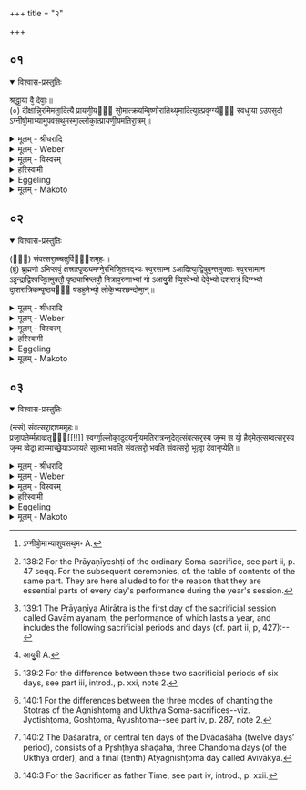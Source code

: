 +++
title = "२"

+++


##  ०१

<details open><summary>विश्वास-प्रस्तुतिः</summary>

श्रद्धा᳘या वै᳘ देवाः᳘॥  
(०) दीक्षान्नि᳘रमिमता᳘दित्यै प्रायणी᳘यᳫँ᳭ सो᳘मात्क्रयम्वि᳘ष्णोरातिथ्य᳘मादित्या᳘त्प्रव᳘र्ग्ग्यᳫँ᳭ स्वधा᳘या ऽउपस᳘दो ऽग्नीषो᳘माभ्यामुपवसथ᳘मस्मा᳘ल्लोका᳘त्प्रायणी᳘यमतिरा᳘त्रम्॥
</details>

<details><summary>मूलम् - श्रीधरादि</summary>

श्रद्धा᳘या वै᳘ देवाः᳘॥  
(०) दीक्षान्नि᳘रमिमता᳘दित्यै प्रायणी᳘यᳫँ᳭ सो᳘मात्क्रयम्वि᳘ष्णोरातिथ्य᳘मादित्या᳘त्प्रव᳘र्ग्ग्यᳫँ᳭ स्वधा᳘या ऽउपस᳘दो ऽग्नीषो᳘माभ्यामुपवसथ᳘मस्मा᳘ल्लोका᳘त्प्रायणी᳘यमतिरा᳘त्रम्॥
</details>

<details><summary>मूलम् - Weber</summary>

श्रद्धा᳘या वै᳘ देवाः᳘ ॥  
दीक्षां नि᳘रमिमता᳘दित्यै प्रायणी᳘यँ सो᳘मात्क्रयं वि᳘ष्णोरातिथ्य᳘मादित्या᳘त्प्रव᳘र्ग्यँ स्वधा᳘या उपस᳘दोऽग्नीषो᳘माभ्यामुपवसथ᳘मस्मा᳘ल्लोका᳘त्प्रायणी᳘यमतिरा᳘त्रँ᳘ [^wbr_1] ॥  

[^wbr_1]: ऽग्नीषो᳘माभ्याशुवसथ᳘म॰ A.
</details>

<details><summary>मूलम् - विस्वरम्</summary>

श्रद्धाया वै देवा दीक्षां निरमिमत । अदित्यै प्रायणीयम् । सोमात् क्रयम् । विष्णोरातिथ्यम् । आदित्यात्प्रवर्ग्यम् । स्वधाया उपसदः । अग्नीषोमाभ्यामुपवसथम् । अस्माल्लोकात् प्रायणीयमतिरात्रम् ॥ १ ॥ 
</details>

<details><summary>हरिस्वामी</summary>

'श्रद्धाया वै' । श्रद्धादिभ्यो देवताभ्यः दीक्षाद्यभिमानिनो विग्रहवन्तो देवाः देवैर्निर्मिताः । सम्भूय च इति प्रादुर्भाविका इत्येषा उपासना अत्र ब्राह्मणे उच्यते । प्रसन्नम् एव ॥ १-३ ॥ 

इति श्रीमदाचार्यहरिस्वामिनः कृतौ माध्यन्दिनीयशतपथब्राह्मणभाष्ये द्वादशकाण्डे प्रथमे ऽध्याये द्वितीयं ब्राह्मणम् ॥ १२ । १ । २ ॥ 
</details>

<details><summary>Eggeling</summary>

1. Verily, from out of faith the gods fashioned the initiation, from out of Aditi the opening (sacrifice [^egg_424]), from out of Soma the buying (of Soma-plants), from out of Vishṇu the guest-offering, from out of the sun the Pravargya, from out of the Svadhā (the food of departed ancestors) the Upasads,

[^egg_424]: 138:2 For the Prāyaṇīyeshṭi of the ordinary Soma-sacrifice, see part ii, p. 47 seqq. For the subsequent ceremonies, cf. the table of contents of the same part. They are here alluded to for the reason that they are essential parts of every day's performance during the year's session.

from out of Agni and Soma the day of fasting, and from out of this world the opening Atirātra [^egg_425].

[^egg_425]: 139:1 The Prāyaṇīya Atirātra is the first day of the sacrificial session called Gavām ayanam, the performance of which lasts a year, and includes the following sacrificial periods and days (cf. part ii, p, 427):--
</details>

<details><summary>मूलम् - Makoto</summary>

श्रद्धा꣡या꣡ वै꣡ देवाः꣡ ।॥  
दीक्षां꣡ नि꣡रमिमता꣡दित्यै प्रा꣡यणी꣡यꣳ सो꣡मा꣡त् क्रयं꣡ वि꣡ष्णोर् आ꣡तिथ्य꣡म् आ꣡दित्या꣡त् प्रव꣡र्ग्यꣳ स्वधा꣡या꣡ उपस꣡दो ऽग्नीषो꣡मा꣡भ्या꣡म् उपवसथ꣡म् अस्मा꣡ल् लोका꣡त् प्रा꣡यणी꣡यम् अतिरा꣡त्रꣳ꣡ ॥॥
</details>


##  ०२


<details open><summary>विश्वास-प्रस्तुतिः</summary>

(ᳫँ᳭) संवत्सरा᳘च्चतुर्विᳫँ᳭शम᳘हः॥  
(र्ब्र᳘) ब्र᳘ह्मणो ऽभिप्लवं᳘ क्षत्त्रात्पृ᳘ष्ठ्यमग्ने᳘रभिजि᳘तमद्भ्यः स्व᳘रसाम्न ऽआदित्या᳘द्विषुव᳘न्तमुक्ताः स्व᳘रसामान ऽइ᳘न्द्राद्विश्वजि᳘तमुक्तौ᳘ पृष्ठ्याभिप्लवौ᳘ मित्राव᳘रुणाभ्यां गो ऽआयु᳘षी व्वि᳘श्वेभ्यो देवे᳘भ्यो दशरात्रं᳘ दिग्ग्भ्यो दा᳘शरात्रिकम्पृ᳘ष्ठ्यᳫँ᳭ षडह᳘मेभ्यो᳘ लोके᳘भ्यश्छन्दोमा᳘न्॥
</details>

<details><summary>मूलम् - श्रीधरादि</summary>

(ᳫँ᳭) संवत्सरा᳘च्चतुर्विᳫँ᳭शम᳘हः॥  
(र्ब्र᳘) ब्र᳘ह्मणो ऽभिप्लवं᳘ क्षत्त्रात्पृ᳘ष्ठ्यमग्ने᳘रभिजि᳘तमद्भ्यः स्व᳘रसाम्न ऽआदित्या᳘द्विषुव᳘न्तमुक्ताः स्व᳘रसामान ऽइ᳘न्द्राद्विश्वजि᳘तमुक्तौ᳘ पृष्ठ्याभिप्लवौ᳘ मित्राव᳘रुणाभ्यां गो ऽआयु᳘षी व्वि᳘श्वेभ्यो देवे᳘भ्यो दशरात्रं᳘ दिग्ग्भ्यो दा᳘शरात्रिकम्पृ᳘ष्ठ्यᳫँ᳭ षडह᳘मेभ्यो᳘ लोके᳘भ्यश्छन्दोमा᳘न्॥
</details>

<details><summary>मूलम् - Weber</summary>

संवत्सरा᳘च्चतुर्विशम᳘हः ॥  
ब्र᳘ह्मणोऽभिप्लवं᳘ क्षत्रात्पृ᳘ष्ठ्यमग्ने᳘रभिज्ञि᳘तमद्भ्यः स्व᳘रसाम्न आदित्या᳘द्विषुव᳘न्तमुक्ताः स्व᳘रसामान इ᳘न्द्राद्विश्वजि᳘तमुक्तौ᳘ पृष्ठ्याभिप्लवौ᳘ मित्राव᳘रुणाभ्यां गोऽआयु᳘षी [^wbr_2] वि᳘श्वेभ्यो देवे᳘भ्यो दशरात्रं᳘ दिग्भ्यो दा᳘शरात्रिकं पृ᳘ष्ठ्यँ षडह᳘मेभ्यो᳘ लोके᳘भ्यश्छन्दोमा᳘न् ॥  

[^wbr_2]: आयु᳘बी A.
</details>

<details><summary>मूलम् - विस्वरम्</summary>

संवत्सरात् चतुर्विंशमहः । ब्रह्मणो ऽभिप्लवम् । क्षत्त्रात् पृष्ठ्यम् । अग्नेरभिजितम् । अद्भ्यः स्वरसाम्नः । आदित्याद्विषुवंतम् । उक्ताः स्वरसामानः । इंद्राद्विश्वजितम् । उक्तौ पृष्ठ्याभिप्लवौ । मित्रावरुणाभ्यां गोआयुषी । विश्वेभ्यो देवेभ्यो दशरात्रम् । दिग्भ्यो दाशरात्रिकं पृष्ठ्यं षडहम् । एभ्यो लोकेभ्यश्छन्दोमान् ॥ २ ॥ 
</details>

<details><summary>हरिस्वामी</summary>

[व्याख्यानं प्रथमे]
</details>

<details><summary>Eggeling</summary>

2. From out of the year (they fashioned) the Caturviṁśa day, from out of the priesthood the Abhiplava (shaḍaha), from out of the nobility the Pr̥shṭḥya (shaḍaha) [^egg_426], from out of Agni the Abhijit, from out of the waters the Svarasāman days, from out of the sun the Vishuvat,--the Svarasāman days have been told;--from out of Indra the Viśvajit,--the Pr̥shṭḥya and Abhiplava have been told;--from out of Mitra and Varuṇa the Go and

[^egg_426]: 139:2 For the difference between these two sacrificial periods of six days, see part iii, introd., p. xxi, note 2.

 Āyus [^egg_427], from out of the Viśve Devāḥ the Daśarātra [^egg_428], from out of the regions the Pr̥shṭḥya-shaḍaha of the Daśarātra, from out of these worlds the Chandoma days.

[^egg_427]: 140:1 For the differences between the three modes of chanting the Stotras of the Agnishṭoma and Ukthya Soma-sacrifices--viz. Jyotishṭoma, Goshṭoma, Āyushṭoma--see part iv, p. 287, note 2.

[^egg_428]: 140:2 The Daśarātra, or central ten days of the Dvādaśāha (twelve days’ period), consists of a Pr̥shṭḥya shaḍaha, three Chandoma days (of the Ukthya order), and a final (tenth) Atyagnishṭoma day called Avivākya.
</details>

<details><summary>मूलम् - Makoto</summary>

संवत्सरा꣡च् चतुर्विꣳश꣡म् अ꣡हः ।॥  
ब्र꣡ह्मणो ऽभिप्लवं꣡ क्षत्रा꣡त् पृष्ठ्यम् अग्ने꣡र् अभिजि꣡तम् अद्भ्यः꣡ स्व꣡रसा꣡म्न आ꣡दित्या꣡द् विषुव꣡न्तम् उक्ताः꣡ स्व꣡रसा꣡मा꣡न इ꣡न्द्रा꣡द्विश्वजि꣡तम् उक्तौ꣡ पृष्ठ्या꣡भिप्लवौ꣡ मित्रा꣡व꣡रुणा꣡भ्यां꣡ गोआ꣡यु꣡षी वि꣡श्वेभ्यो देवे꣡भ्यो दशरा꣡त्रं꣡ दिग्भ्यो꣡ दा꣡शरा꣡त्रिकं पृ꣡ष्ठ्यꣳ षडह꣡म् एभ्यो꣡ लोके꣡भ्यश् छन्दोमा꣡न् ॥॥
</details>


##  ०३


<details open><summary>विश्वास-प्रस्तुतिः</summary>

(न्त्सं) संवत्सरा᳘द्दशमम᳘हः॥  
प्रजा᳘पतेर्म्महाव्व्रत᳘ᳫँ᳘[[!!]] स्वर्ग्गा᳘ल्लोका᳘दुदयनी᳘यमतिरात्रन्त᳘देत᳘त्संवत्सर᳘स्य ज᳘न्म स यो᳘ हैव᳘मेत᳘त्सम्वत्सर᳘स्य ज᳘न्म व्वेदा᳘ हास्माच्छ्रे᳘याञ्जायते सा᳘त्मा भवति संवत्सरो᳘ भवति संवत्सरो᳘ भूत्वा᳘ देवान᳘प्येति॥
</details>

<details><summary>मूलम् - श्रीधरादि</summary>

(न्त्सं) संवत्सरा᳘द्दशमम᳘हः॥  
प्रजा᳘पतेर्म्महाव्व्रत᳘ᳫँ᳘[[!!]] स्वर्ग्गा᳘ल्लोका᳘दुदयनी᳘यमतिरात्रन्त᳘देत᳘त्संवत्सर᳘स्य ज᳘न्म स यो᳘ हैव᳘मेत᳘त्सम्वत्सर᳘स्य ज᳘न्म व्वेदा᳘ हास्माच्छ्रे᳘याञ्जायते सा᳘त्मा भवति संवत्सरो᳘ भवति संवत्सरो᳘ भूत्वा᳘ देवान᳘प्येति॥
</details>

<details><summary>मूलम् - Weber</summary>

संवत्सरा᳘द्दशमम᳘हः ॥  
प्रजा᳘पतेर्महा᳘व्रतँ᳘ स्वर्गा᳘ल्लोका᳘दुदयनी᳘यमतिरात्रं त᳘देत᳘त्संवत्सर᳘स्य ज᳘न्म स यो हैव᳘मेत᳘त्संवत्सर᳘स्य ज᳘न्म वेदा᳘ हास्माच्छ्रे᳘यान्जायते सा᳘त्मा भवति संवत्सरो᳘ भवति संवत्सरो᳘ भूत्वा᳘ देवान᳘प्येति ॥ ब्राह्मणम् ॥२॥
</details>

<details><summary>मूलम् - विस्वरम्</summary>

संवत्सराद्दशममहः । प्रजापतेर्महाव्रतम् । स्वर्गल्लोकादुदयनीयमतिरात्रम् । तदेतत्संवत्सरस्य जन्म । स यो हैवमेतत्संवत्सरस्य जन्म वेद । आ हास्माच्छ्रेयान् जायते । सात्मा भवति । संवत्सरो भवति । संवत्सरो भूत्वा देवानप्येति ॥ ३ ॥ 
</details>

<details><summary>हरिस्वामी</summary>

[व्याख्यानं प्रथमे]
</details>

<details><summary>Eggeling</summary>

3. From out of the year (they fashioned) the tenth day, from out of Prajāpati the Mahāvrata, and from out of the world of heaven the Udayanīya Atirātra:--such was the birth of the Year; and, verily, whosoever thus knows that birth of the Year becomes more (and more) glorious to (the end of) it, he becomes possessed of a (new) body, he becomes the Year, and, as the Year [^egg_429], he goes to the gods.

[^egg_429]: 140:3 For the Sacrificer as father Time, see part iv, introd., p. xxii.
</details>

<details><summary>मूलम् - Makoto</summary>

संवत्सरा꣡द् दशम꣡म् अ꣡हः ।॥  
प्रजा꣡पतेर् महा꣡व्रतꣳ꣡ स्वर्गा꣡ल् लोका꣡द् उदयनी꣡यम् अतिरा꣡त्रं꣡ त꣡द् एत꣡त् संवत्सर꣡स्य ज꣡न्म स꣡ यो꣡ हैव꣡म् एत꣡त् संवत्सर꣡स्य ज꣡न्म वे꣡दा꣡ हा꣡स्मा꣡च् छ्रे꣡या꣡न् जा꣡यते सा꣡त्मा꣡ भवति संवत्सरो꣡ भवति संवत्सरो꣡ भूत्वा꣡ देवा꣡न् अ꣡प्येति ॥॥
</details>

